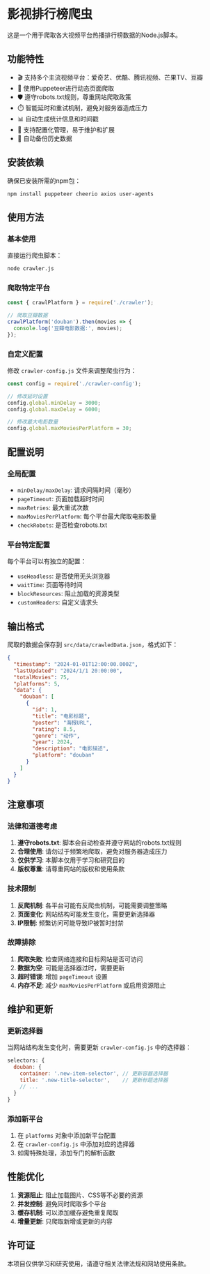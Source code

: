 # 影视排行榜爬虫

这是一个用于爬取各大视频平台热播排行榜数据的Node.js脚本。

## 功能特性

- 🎬 支持多个主流视频平台：爱奇艺、优酷、腾讯视频、芒果TV、豆瓣
- 🤖 使用Puppeteer进行动态页面爬取
- 🛡️ 遵守robots.txt规则，尊重网站爬取政策
- ⏱️ 智能延时和重试机制，避免对服务器造成压力
- 📊 自动生成统计信息和时间戳
- 🔄 支持配置化管理，易于维护和扩展
- 💾 自动备份历史数据

## 安装依赖

确保已安装所需的npm包：

```bash
npm install puppeteer cheerio axios user-agents
```

## 使用方法

### 基本使用

直接运行爬虫脚本：

```bash
node crawler.js
```

### 爬取特定平台

```javascript
const { crawlPlatform } = require('./crawler');

// 爬取豆瓣数据
crawlPlatform('douban').then(movies => {
  console.log('豆瓣电影数据:', movies);
});
```

### 自定义配置

修改 `crawler-config.js` 文件来调整爬虫行为：

```javascript
const config = require('./crawler-config');

// 修改延时设置
config.global.minDelay = 3000;
config.global.maxDelay = 6000;

// 修改最大电影数量
config.global.maxMoviesPerPlatform = 30;
```

## 配置说明

### 全局配置

- `minDelay/maxDelay`: 请求间隔时间（毫秒）
- `pageTimeout`: 页面加载超时时间
- `maxRetries`: 最大重试次数
- `maxMoviesPerPlatform`: 每个平台最大爬取电影数量
- `checkRobots`: 是否检查robots.txt

### 平台特定配置

每个平台可以有独立的配置：

- `useHeadless`: 是否使用无头浏览器
- `waitTime`: 页面等待时间
- `blockResources`: 阻止加载的资源类型
- `customHeaders`: 自定义请求头

## 输出格式

爬取的数据会保存到 `src/data/crawledData.json`，格式如下：

```json
{
  "timestamp": "2024-01-01T12:00:00.000Z",
  "lastUpdated": "2024/1/1 20:00:00",
  "totalMovies": 75,
  "platforms": 5,
  "data": {
    "douban": [
      {
        "id": 1,
        "title": "电影标题",
        "poster": "海报URL",
        "rating": 8.5,
        "genre": "动作",
        "year": 2024,
        "description": "电影描述",
        "platform": "douban"
      }
    ]
  }
}
```

## 注意事项

### 法律和道德考虑

1. **遵守robots.txt**: 脚本会自动检查并遵守网站的robots.txt规则
2. **合理使用**: 请勿过于频繁地爬取，避免对服务器造成压力
3. **仅供学习**: 本脚本仅用于学习和研究目的
4. **版权尊重**: 请尊重网站的版权和使用条款

### 技术限制

1. **反爬机制**: 各平台可能有反爬虫机制，可能需要调整策略
2. **页面变化**: 网站结构可能发生变化，需要更新选择器
3. **IP限制**: 频繁访问可能导致IP被暂时封禁

### 故障排除

1. **爬取失败**: 检查网络连接和目标网站是否可访问
2. **数据为空**: 可能是选择器过时，需要更新
3. **超时错误**: 增加 `pageTimeout` 设置
4. **内存不足**: 减少 `maxMoviesPerPlatform` 或启用资源阻止

## 维护和更新

### 更新选择器

当网站结构发生变化时，需要更新 `crawler-config.js` 中的选择器：

```javascript
selectors: {
  douban: {
    container: '.new-item-selector', // 更新容器选择器
    title: '.new-title-selector',    // 更新标题选择器
    // ...
  }
}
```

### 添加新平台

1. 在 `platforms` 对象中添加新平台配置
2. 在 `crawler-config.js` 中添加对应的选择器
3. 如需特殊处理，添加专门的解析函数

## 性能优化

1. **资源阻止**: 阻止加载图片、CSS等不必要的资源
2. **并发控制**: 避免同时爬取多个平台
3. **缓存机制**: 可以添加缓存避免重复爬取
4. **增量更新**: 只爬取新增或更新的内容

## 许可证

本项目仅供学习和研究使用，请遵守相关法律法规和网站使用条款。 